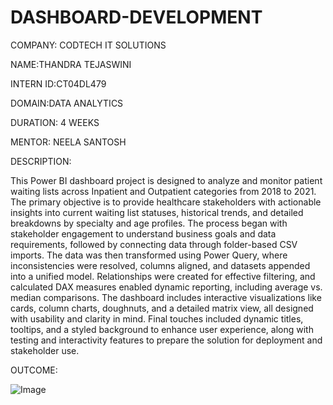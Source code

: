 # DASHBOARD-DEVELOPMENT

COMPANY: CODTECH IT SOLUTIONS

NAME:THANDRA TEJASWINI

INTERN ID:CT04DL479

DOMAIN:DATA ANALYTICS

DURATION: 4 WEEKS

MENTOR: NEELA SANTOSH

DESCRIPTION:

This Power BI dashboard project is designed to analyze and monitor patient waiting lists across Inpatient and Outpatient categories from 2018 to 2021. The primary objective is to provide healthcare stakeholders with actionable insights into current waiting list statuses, historical trends, and detailed breakdowns by specialty and age profiles. The process began with stakeholder engagement to understand business goals and data requirements, followed by connecting data through folder-based CSV imports. The data was then transformed using Power Query, where inconsistencies were resolved, columns aligned, and datasets appended into a unified model. Relationships were created for effective filtering, and calculated DAX measures enabled dynamic reporting, including average vs. median comparisons. The dashboard includes interactive visualizations like cards, column charts, doughnuts, and a detailed matrix view, all designed with usability and clarity in mind. Final touches included dynamic titles, tooltips, and a styled background to enhance user experience, along with testing and interactivity features to prepare the solution for deployment and stakeholder use.

OUTCOME:

![Image](https://github.com/user-attachments/assets/e3c8a940-7bdf-4028-a42b-9b647f093d77)

